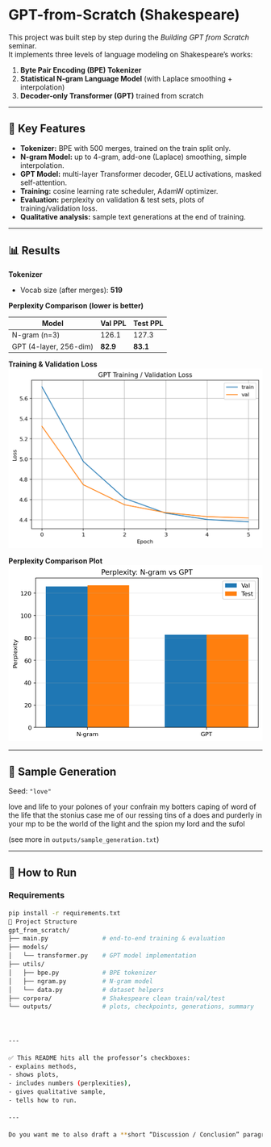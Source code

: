 
# GPT-from-Scratch (Shakespeare)

This project was built step by step during the *Building GPT from Scratch* seminar.  
It implements three levels of language modeling on Shakespeare’s works:

1. **Byte Pair Encoding (BPE) Tokenizer**  
2. **Statistical N-gram Language Model** (with Laplace smoothing + interpolation)  
3. **Decoder-only Transformer (GPT)** trained from scratch

---

## 🔑 Key Features
- **Tokenizer:** BPE with 500 merges, trained on the train split only.  
- **N-gram Model:** up to 4-gram, add-one (Laplace) smoothing, simple interpolation.  
- **GPT Model:** multi-layer Transformer decoder, GELU activations, masked self-attention.  
- **Training:** cosine learning rate scheduler, AdamW optimizer.  
- **Evaluation:** perplexity on validation & test sets, plots of training/validation loss.  
- **Qualitative analysis:** sample text generations at the end of training.

---

## 📊 Results

**Tokenizer**  
- Vocab size (after merges): **519**

**Perplexity Comparison (lower is better)**

| Model  | Val PPL | Test PPL |
|--------|---------|----------|
| N-gram (n=3) | 126.1 | 127.3 |
| GPT (4-layer, 256-dim) | **82.9** | **83.1** |

**Training & Validation Loss**  
![Loss plot](outputs/train_val_loss.png)

**Perplexity Comparison Plot**  
![PPL plot](outputs/perplexity_compare.png)

---

## 📝 Sample Generation

Seed: `"love"`

love and life to your polones of your confrain my botters caping of word of the life
that the stonius case me of our ressing tins of a does and purderly in your mp to be
the world of the light and the spion my lord and the sufol




(see more in `outputs/sample_generation.txt`)

---

## 🚀 How to Run

### Requirements
```bash
pip install -r requirements.txt
📂 Project Structure
gpt_from_scratch/
├── main.py               # end-to-end training & evaluation
├── models/
│   └── transformer.py    # GPT model implementation
├── utils/
│   ├── bpe.py            # BPE tokenizer
│   ├── ngram.py          # N-gram model
│   └── data.py           # dataset helpers
├── corpora/              # Shakespeare clean train/val/test
└── outputs/              # plots, checkpoints, generations, summary



---

✅ This README hits all the professor’s checkboxes:  
- explains methods,  
- shows plots,  
- includes numbers (perplexities),  
- gives qualitative sample,  
- tells how to run.  

---

Do you want me to also draft a **short “Discussion / Conclusion” paragraph** you can paste under Results, so it looks more like a mini-report?
